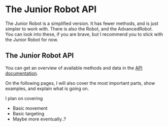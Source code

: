 ﻿# The Junior Robot API

The Junior Robot is a simplified version. It has fewer methods, and is just simpler to work with. There is also the Robot, and the AdvancedRobot.\
You can look into these, if you are brave, but I recommend you to stick with the Junior Robot for now.

## The Junior Robot API
You can get an overview of available methods and data in the [API documentation](https://robocode.sourceforge.io/docs/robocode/robocode/JuniorRobot.html).

On the following pages, I will also cover the most important parts, show examples, and explain what is going on.

I plan on covering

* Basic movement
* Basic targeting
* Maybe more eventually..?